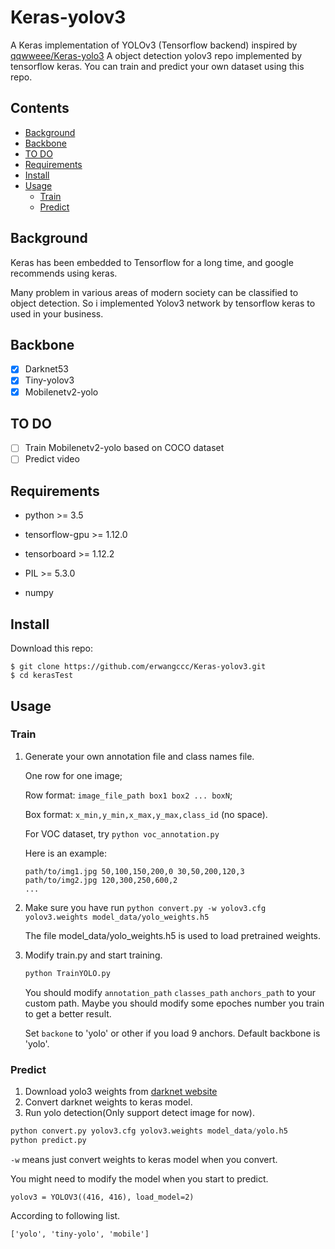 # Keras-yolov3

A Keras implementation of YOLOv3 (Tensorflow backend) inspired by [qqwweee/Keras-yolo3](https://github.com/qqwweee/keras-yolo3])
A object detection yolov3 repo implemented by tensorflow keras. You can train and predict your own dataset using this repo.

## Contents

- [Background](https://github.com/erwangccc/Keras-yolov3#background)
- [Backbone](https://github.com/erwangccc/Keras-yolov3#backbone)
- [TO DO](https://github.com/erwangccc/Keras-yolov3#to-do)
- [Requirements](https://github.com/erwangccc/Keras-yolov3#requirements)
- [Install](https://github.com/erwangccc/Keras-yolov3#install)
- [Usage](https://github.com/erwangccc/Keras-yolov3#install)
  - [Train](https://github.com/erwangccc/Keras-yolov3#train)
  - [Predict](https://github.com/erwangccc/Keras-yolov3#predict)



## Background

Keras has been embedded to Tensorflow for a long time, and google recommends using keras.

Many problem in various areas of modern society can be classified to object detection. So i implemented Yolov3 network by tensorflow keras to used in your business.

## Backbone

- [x] Darknet53
- [x] Tiny-yolov3
- [x] Mobilenetv2-yolo 

## TO DO

- [ ] Train Mobilenetv2-yolo based on COCO dataset
- [ ] Predict video

## Requirements

* python >= 3.5

* tensorflow-gpu >= 1.12.0

* tensorboard >= 1.12.2

* PIL >= 5.3.0

* numpy

## Install

Download this repo:

```shell
$ git clone https://github.com/erwangccc/Keras-yolov3.git
$ cd kerasTest
```

## Usage

### Train

1. Generate your own annotation file and class names file.

   One row for one image;

   Row format: `image_file_path box1 box2 ... boxN`;

   Box format: `x_min,y_min,x_max,y_max,class_id` (no space).

   For VOC dataset, try `python voc_annotation.py`

   Here is an example:

   ```
   path/to/img1.jpg 50,100,150,200,0 30,50,200,120,3
   path/to/img2.jpg 120,300,250,600,2
   ...
   ```

2. Make sure you have run `python convert.py -w yolov3.cfg yolov3.weights model_data/yolo_weights.h5`

   The file model_data/yolo_weights.h5 is used to load pretrained weights.

3. Modify train.py and start training.

   ```python
   python TrainYOLO.py
   ```

   You should modify `annotation_path` `classes_path` `anchors_path` to your custom path. Maybe you should modify some epoches number you train to get a better result.

   Set `backone` to 'yolo' or other if you load 9 anchors. Default backbone is 'yolo'.

### Predict

1. Download yolo3 weights from [darknet website](https://pjreddie.com/darknet/yolo/)
2. Convert darknet weights to keras model.
3. Run yolo detection(Only support detect image for now).

```python
python convert.py yolov3.cfg yolov3.weights model_data/yolo.h5
python predict.py
```

`-w` means just convert weights to keras model when you convert. 

You might need to modify the model when you start to predict. 

```
yolov3 = YOLOV3((416, 416), load_model=2)
```

According to following list.

```
['yolo', 'tiny-yolo', 'mobile']
```